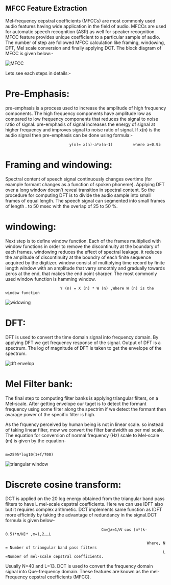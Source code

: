 ## MFCC Feature Extraction

Mel-frequency cepstral coefficients (MFCCs) are most commonly used audio features having wide application in the field of audio. MFCCs are used for automatic speech
recognition (ASR) as well for speaker recognition. MFCC feature provides unique coefficient to a particular sample of audio. The number of step are followed MFCC
calculation like framing, windowing, DFT, Mel scale conversion and finally applying DCT. 
The block diagram of MFCC is given below:-



![MFCC](https://user-images.githubusercontent.com/58771064/98448633-71ca0800-2153-11eb-8c1f-b32898857aeb.png)


Lets see each steps in details:-

# Pre-Emphasis: 
pre-emphasis is a process used to increase the amplitude of high frequency components. The high frequency components have amplitude low as compared to low
frequency components that reduces the signal to noise ratio of signal. pre-emphasis of signal increases the energy of signal at higher frequency and improves signal to noise ratio of signal. If x(n) is the audio signal then pre-emphasis can be done using formula:-

                                y(n)= x(n)-a*x(n-1)         where a=0.95
# Framing and windowing: 
Spectral content of speech signal continuously changes overtime (for example formant changes as a function of spoken phoneme). Applying DFT over a long window doesn’t reveal transition in spectral content. So the procedure for computing DFT is to divide the audio sample into small frames of equal length. The speech signal can segmented into small frames of length . to 50 msec with the overlap of 25 to 50 %. 

# windowing:
Next step is to define window function. Each of the frames multiplied with window functions in order to remove the discontinuity at the boundary of each frames. windowing reduces the effect of spectral leakage. it reduces the amplitude of discontinuity at the boundry of each finite sequence acquired by the digitizer. window consist of multiplying time record by finite length window with an amplitude that varry smoothly and gradually towards zeros at the end, that makes the end point sharper. The most commonly used window function is hamming window.

                            Y (n) = X (n) * W (n) ,Where W (n) is the window function


![widowing](https://user-images.githubusercontent.com/58771064/98449109-ef434780-2156-11eb-9250-42e6ceaa5c16.png)


# DFT:
DFT is used to convert the time domain signal into frequency domain. By applying DFT we get frequency response of the signal. Output of DFT is a spectrum. The log of
magnitude of DFT is taken to get the envelope of the spectrum.

![dft envelop](https://user-images.githubusercontent.com/58771064/98449187-75f82480-2157-11eb-83fa-e1e05a8783e2.png)
                             


# Mel Filter bank: 
The final step to computing filter banks is applying triangular filters, on a Mel-scale. After getting envelope our taget is to detect the formant frequency using some filter along the spectrim if we detect the formant then avarage power of the specific filter is high. 

As the frquency perceived by human being is not in linear scale. so instead of taking linear filter, mow we convert the filter bandwidth as per mel scale. The equation for conversion of normal frequency (Hz) scale to Mel-scale (m) is given by the equation-
                                                         
                                                         m=2595*log10(1+f/700)

![triangular window](https://user-images.githubusercontent.com/58771064/98449349-d5a2ff80-2158-11eb-9c10-864c797fe71f.png)
                   

# Discrete cosine transform:
DCT is applied on the 20 log energy obtained from the triangular band pass filters to have L mel-scale cepstral coefficients. Here we can use IDFT also but it requires complex arithmetic. DCT implements same function as IDFT more efficintly by taking the advantage of redundancy in the signal.DCT formula is given below-

                                              Cm=∑𝑘=1/𝑁 cos [m*(k-0.5)*π/N]* ,m=1,2……L

                                                                  Where, N = Number of triangular band pass filters
                                                                         L =Number of mel-scale cepstral coefficients.                                                                                 
Usually N=40 and L=13. DCT is used to convert the frequency domain signal into Que-frequency domain. These features are known as the mel-Frequency cepstral coefficients (MFCC).





                                            
